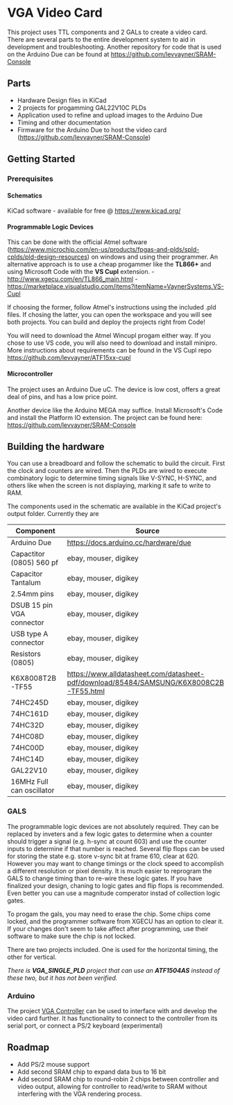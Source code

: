 # VGA Video Card
This project uses TTL components and 2 GALs to create a video card.
There are several parts to the entire development system to aid in development and troubleshooting. Another repository for code that is used on the Arduino Due can be found at https://github.com/levvayner/SRAM-Console


## Parts
 - Hardware Design files in KiCad
 - 2 projects for progamming GAL22V10C PLDs
 - Application used to refine and upload images to the Arduino Due
 - Timing and other documentation
 - Firmware for the Arduino Due to host the video card (https://github.com/levvayner/SRAM-Console)

 ## Getting Started

 ### Prerequisites
 #### Schematics
KiCad software - available for free @ https://www.kicad.org/
 #### Programmable Logic Devices
This can be done with the official Atmel software (https://www.microchip.com/en-us/products/fpgas-and-plds/spld-cplds/pld-design-resources) on windows and using their programmer. 
An alternative approach is to use a cheap progammer like the **TL866+** and using Microsoft Code with the **VS Cupl** extension.
 -http://www.xgecu.com/en/TL866_main.html
-https://marketplace.visualstudio.com/items?itemName=VaynerSystems.VS-Cupl

If choosing the former, follow Atmel's instructions using the included .pld files. If chosing the latter, you can open the workspace and you will see both projects. You can build and deploy the projects right from Code!

You will need to download the Atmel Wincupl progam either way. If you chose to use VS code, you will also need to download and install minipro. More instructions about requirements can be found in the VS Cupl repo https://github.com/levvayner/ATF15xx-cupl


#### Microcontroller
The project uses an Arduino Due uC. The device is low cost, offers a great deal of pins, and has a low price point.

Another device like the Arduino MEGA may suffice. 
Install Microsoft's Code and install the Platform IO extension.
The project can be found here: https://github.com/levvayner/SRAM-Console

## Building the hardware

You can use a breadboard and follow the schematic to build the circuit. First the clock and counters are wired. Then the PLDs are wired to execute combinatory logic to determine timing signals like V-SYNC, H-SYNC, and others like when the screen is not displaying, marking it safe to write to RAM.

The components used in the schematic are available in the KiCad project's output folder.
Currently they are

| Component                 | Source                                                                                 |
| ------------------------- | -------------------------------------------------------------------------------------- |
| Arduino Due               | https://docs.arduino.cc/hardware/due                                                   |
| Capactitor (0805) 560 pf  | ebay, mouser, digikey                                                                  |
| Capacitor Tantalum        | ebay, mouser, digikey                                                                  |
| 2.54mm pins               | ebay, mouser, digikey                                                                  |
| DSUB 15 pin VGA connector | ebay, mouser, digikey                                                                  |
| USB type A connector      | ebay, mouser, digikey                                                                  |
| Resistors (0805)          | ebay, mouser, digikey                                                                  |
| K6X8008T2B-TF55           | https://www.alldatasheet.com/datasheet-pdf/download/85484/SAMSUNG/K6X8008C2B-TF55.html |
| 74HC245D                  | ebay, mouser, digikey                                                                  |
| 74HC161D                  | ebay, mouser, digikey                                                                  |
| 74HC32D                   | ebay, mouser, digikey                                                                  |
| 74HC08D                   | ebay, mouser, digikey                                                                  |
| 74HC00D                   | ebay, mouser, digikey                                                                  |
| 74HC14D                   | ebay, mouser, digikey                                                                  |
| GAL22V10                  | ebay, mouser, digikey                                                                  |
| 16MHz Full can oscillator | ebay, mouser, digikey                                                                  |

### GALS
The programmable logic devices are not absolutely required. They can be replaced by inveters and a few logic gates to determine when a counter should trigger a signal (e.g. h-sync at count 603) and use the counter inputs to determine if that number is reached. Several flip flops can be used for storing the state e.g. store v-sync bit at frame 610, clear at 620.
However you may want to change timings or the clock speed to accomplish a different resolution or pixel density. It is much easier to reprogram the GALS to change timing than to re-wire these logic gates. If you have finalized your design, chaning to logic gates and flip flops is recommended. Even better you can use a magnitude comperator instad of collection logic gates.

To progam the gals, you may need to erase the chip. Some chips come locked, and the programmer software from XGECU has an option to clear it. If your changes don't seem to take affect after programming, use their software to make sure the chip is not locked.

There are two projects included. One is used for the horizontal timing, the other for vertical.

*There is **VGA_SINGLE_PLD** project that can use an **ATF1504AS** instead of these two, but it has not been verified.*

### Arduino 
The project [VGA Controller](https://github.com/levvayner/SRAM-Console) can be used to interface with and develop the video card further. It has functionality to connect to the controller from its serial port, or connect a PS/2 keyboard (experimental) 



## Roadmap
- Add PS/2 mouse support
- Add second SRAM chip to expand data bus to 16 bit
- Add second SRAM chip to round-robin 2 chips between controller and video output, allowing for controller to read/write to SRAM without interfering with the VGA rendering process.
